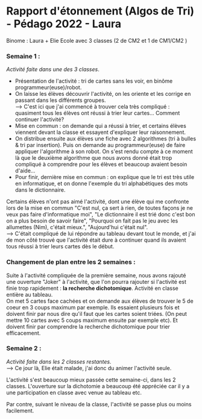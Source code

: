 # Rapport d'étonnement (Algos de Tri) - Pédago 2022 - Laura
Binome : Laura + Elie
Ecole avec 3 classes (2 de CM2 et 1 de CM1/CM2 )
### Semaine 1 : 
*Activité faite dans une des 3 classes*.
- Présentation de l'activité : tri de cartes sans les voir, en binôme programmeur(euse)/robot.
- On laisse les élèves découvrir l'activité, on les oriente et les corrige en passant dans les différents groupes.\
--> C'est ici que j'ai commencé à trouver cela très compliqué : quasiment tous les élèves ont réussi à trier leur cartes... Comment continuer l'activité? 
- Mise en commun : on demande qui a réussi à trier, et certains élèves viennent devant la classe et essayent d'expliquer leur raisonnement.
- On distribue ensuite aux élèves une fiche avec 2 algorithmes (tri à bulles & tri par insertion). Puis on demande au programmeur(euse) de faire appliquer l'algorithme à son robot. On s'est rendu compte à ce moment là que le deuxième algorithme que nous avons donné était trop compliqué à comprendre pour les élèves et beaucoup avaient besoin d'aide... 
- Pour finir, dernière mise en commun : on explique que le tri est très utile en informatique, et on donne l'exemple du tri alphabétiques des mots dans le dictionnaire. 

Certains élèves n'ont pas aimé l'activité, dont une élève qui me confronte lors de la mise en commun "C'est nul, ça sert à rien, de toutes façons je ne veux pas faire d'informatique moi", "Le dictionnaire il est trié donc c'est bon on a plus besoin de savoir faire", "Pourquoi on fait pas le jeu avec les allumettes (Nim), c'était mieux.", "Aujourd'hui c'était nul".\
--> C'était compliqué de lui répondre au tableau devant tout le monde, et j'ai de mon côté trouvé que l'activité était dure à continuer quand ils avaient tous réussi à trier leurs cartes dès le début. 

### Changement de plan entre les 2 semaines : 
Suite à l'activité compliquée de la première semaine, nous avons rajouté une ouverture "Joker" à l'activité, que l'on pourra rajouter si l'activité est finie trop rapidement : 
**la recherche dichotomique**.
Activité en classe entière au tableau.\
On met 5 cartes face cachées et on demande aux élèves de trouver le 5 de coeur en 3 coups maximum par exemple. 
Ils essaient plusieurs fois et doivent finir par nous dire qu'il faut que les cartes soient triées. 
(On peut mettre 10 cartes avec 5 coups maximum ensuite par exemple etc).
Et doivent finir par comprendre la recherche dichotomique pour trier efficacement.

### Semaine 2 :
*Activité faite dans les 2 classes restantes.*\
--> Ce jour là, Elie était malade, j'ai donc du animer l'activité seule. 

L'activité s'est beaucoup mieux passée cette semaine-ci, dans les 2 classes. 
L'ouverture sur la dichotomie a beaucoup été appréciée car il y a une participation en classe avec venue au tableau etc. 

Par contre, suivant le niveau de la classe, l'activité se passe plus ou moins facilement.